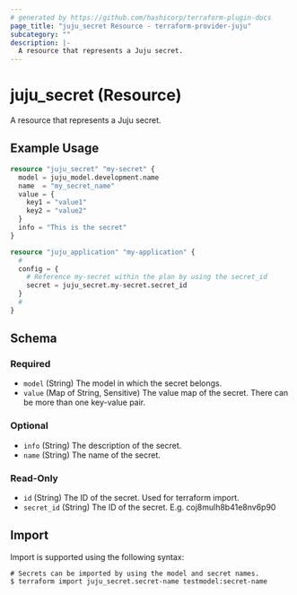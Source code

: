 ```yaml
---
# generated by https://github.com/hashicorp/terraform-plugin-docs
page_title: "juju_secret Resource - terraform-provider-juju"
subcategory: ""
description: |-
  A resource that represents a Juju secret.
---
```


# juju_secret (Resource)

A resource that represents a Juju secret.

## Example Usage

```terraform
resource "juju_secret" "my-secret" {
  model = juju_model.development.name
  name  = "my_secret_name"
  value = {
    key1 = "value1"
    key2 = "value2"
  }
  info = "This is the secret"
}

resource "juju_application" "my-application" {
  #
  config = {
    # Reference my-secret within the plan by using the secret_id
    secret = juju_secret.my-secret.secret_id
  }
  #
}
```

<!-- schema generated by tfplugindocs -->
## Schema

### Required

- `model` (String) The model in which the secret belongs.
- `value` (Map of String, Sensitive) The value map of the secret. There can be more than one key-value pair.

### Optional

- `info` (String) The description of the secret.
- `name` (String) The name of the secret.

### Read-Only

- `id` (String) The ID of the secret. Used for terraform import.
- `secret_id` (String) The ID of the secret. E.g. coj8mulh8b41e8nv6p90

## Import

Import is supported using the following syntax:

```shell
# Secrets can be imported by using the model and secret names.
$ terraform import juju_secret.secret-name testmodel:secret-name
```
